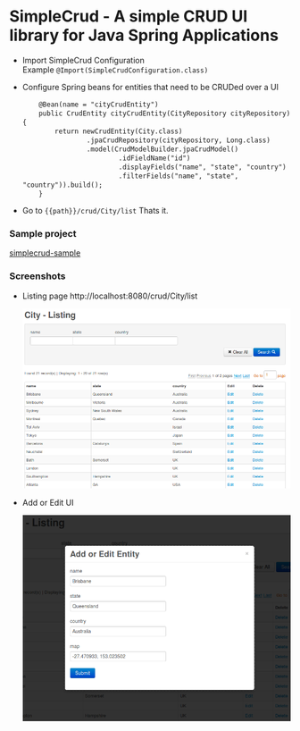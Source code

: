 SimpleCrud - A simple CRUD UI library for Java Spring Applications
================================================================

* Import SimpleCrud Configuration  
  Example `@Import(SimpleCrudConfiguration.class)`

* Configure Spring beans for entities that need to be CRUDed over a UI

  ```
      @Bean(name = "cityCrudEntity")
      public CrudEntity cityCrudEntity(CityRepository cityRepository){
          return newCrudEntity(City.class)
                  .jpaCrudRepository(cityRepository, Long.class)
                  .model(CrudModelBuilder.jpaCrudModel()
                          .idFieldName("id")
                          .displayFields("name", "state", "country")
                          .filterFields("name", "state", "country")).build();
      }
   ```

* Go to `{{path}}/crud/City/list`
  Thats it.

### Sample project
[simplecrud-sample](https://github.com/vishalmanohar/simplecrud-sample)


### Screenshots

* Listing page http://localhost:8080/crud/City/list

  ![Screenshot](https://github.com/vishalmanohar/simplecrud-sample/blob/master/screenshots/simple-crud-list.png?raw=true)
  
* Add or Edit UI

  ![Screenshot](https://github.com/vishalmanohar/simplecrud-sample/blob/master/screenshots/simplecrud-edit.png?raw=true)
